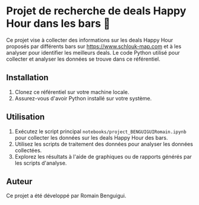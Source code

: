# Projet de recherche de deals Happy Hour dans les bars 🍻

Ce projet vise à collecter des informations sur les deals Happy Hour proposés par différents bars sur https://www.schlouk-map.com et à les analyser pour identifier les meilleurs deals. Le code Python utilisé pour collecter et analyser les données se trouve dans ce référentiel.

## Installation

1. Clonez ce référentiel sur votre machine locale.
2. Assurez-vous d'avoir Python installé sur votre système.

## Utilisation

1. Exécutez le script principal `notebooks/project_BENGUIGUIRomain.ipynb` pour collecter les données sur les deals Happy Hour des bars.
2. Utilisez les scripts de traitement des données pour analyser les données collectées.
3. Explorez les résultats à l'aide de graphiques ou de rapports générés par les scripts d'analyse.

## Auteur

Ce projet a été développé par Romain Benguigui.

